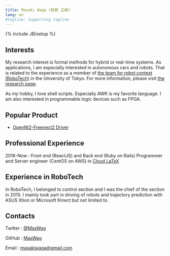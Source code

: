 ```yaml
---
title: Masaki Waga (和賀 正樹)
lang: en
#tagline: Supporting tagline
---
```

{% include JB/setup %}

Interests
---------

My research interest is formal methods for hybrid or real-time systems. As applications, I am especially interested in autonomous cars and robots. That is related to the experience as a member of [the team for robot contest (RoboTech)](http://tuk.t.u-tokyo.ac.jp/robotech/) in the University of Tokyo. For more information, please visit [the research page](http://group-mmm.org/~mwaga/).

As my hobby, I love shell scripts. Especially AWK is my favorite language. I am also interested in  programmable logic devices such as FPGA.

Popular Product
----------------

* [OpenNI2-Freenect2 Driver](/en/OpenNI2-Freenect2-Driver.html)

Professional Experience
-----------------------

2016-Now
: Front end (ReactJS) and Back end (Ruby on Rails) Programmer and Server engineer (CentOS on AWS) in [Cloud LaTeX](http://cloudlatex.io)

Experience in RoboTech
----------------------

In RoboTech, I belonged to control section and I was the chief of the section in 2015. I mainly took part in driving of robots and trajectory prediction with ASUS Xtion or Microsoft Kinect but not limited to.

Contacts
--------

Twitter
: [@MasWag](https://twitter.com/MasWag)

GitHub
: [MasWag](https://github.com/MasWag)

Email
: [masakiwaga@gmail.com](mailto:masakiwaga@gmail.com)
